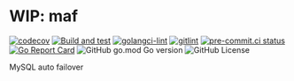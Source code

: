 # WIP: maf

[![codecov](https://codecov.io/gh/weastur/maf/graph/badge.svg?token=QANQ7BIQY9)](https://codecov.io/gh/weastur/maf)
[![Build and test](https://github.com/weastur/maf/actions/workflows/build-and-test.yaml/badge.svg)](https://github.com/weastur/maf/actions/workflows/build-and-test.yaml)
[![golangci-lint](https://github.com/weastur/maf/actions/workflows/golangci-lint.yaml/badge.svg)](https://github.com/weastur/maf/actions/workflows/golangci-lint.yaml)
[![gitlint](https://github.com/weastur/maf/actions/workflows/gitlint.yaml/badge.svg)](https://github.com/weastur/maf/actions/workflows/gitlint.yaml)
[![pre-commit.ci status](https://results.pre-commit.ci/badge/github/weastur/maf/main.svg)](https://results.pre-commit.ci/latest/github/weastur/maf/main)</br>
[![Go Report Card](https://goreportcard.com/badge/github.com/weastur/maf)](https://goreportcard.com/report/github.com/weastur/maf)
![GitHub go.mod Go version](https://img.shields.io/github/go-mod/go-version/weastur/maf)
![GitHub License](https://img.shields.io/github/license/weastur/maf)

MySQL auto failover
